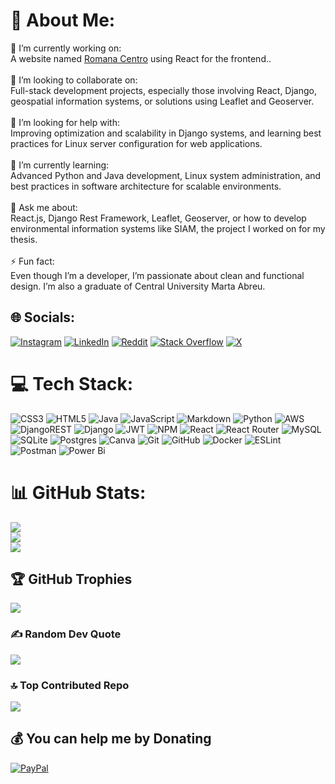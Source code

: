 # 💫 About Me:
🔭 I’m currently working on:<br>A website named [Romana Centro](https://romanacentro.com/) using React for the frontend..<br><br>
👯 I’m looking to collaborate on:<br>Full-stack development projects, especially those involving React, Django, geospatial information systems, or solutions using Leaflet and Geoserver.<br><br>
🤝 I’m looking for help with:<br>Improving optimization and scalability in Django systems, and learning best practices for Linux server configuration for web applications.<br><br>
🌱 I’m currently learning:<br>Advanced Python and Java development, Linux system administration, and best practices in software architecture for scalable environments.<br><br>💬 Ask me about:<br>React.js, Django Rest Framework, Leaflet, Geoserver, or how to develop environmental information systems like SIAM, the project I worked on for my thesis.<br><br>
⚡ Fun fact:<br>Even though I’m a developer, I’m passionate about clean and functional design. I’m also a graduate of Central University Marta Abreu.


## 🌐 Socials:
[![Instagram](https://img.shields.io/badge/Instagram-%23E4405F.svg?logo=Instagram&logoColor=white)](https://instagram.com/@aloma.alonso) [![LinkedIn](https://img.shields.io/badge/LinkedIn-%230077B5.svg?logo=linkedin&logoColor=white)](https://linkedin.com/in/andrés-darío-alomá-alonso-4aa318344) [![Reddit](https://img.shields.io/badge/Reddit-%23FF4500.svg?logo=Reddit&logoColor=white)](https://reddit.com/user/Daro45) [![Stack Overflow](https://img.shields.io/badge/-Stackoverflow-FE7A16?logo=stack-overflow&logoColor=white)](https://stackoverflow.com/users/23761831) [![X](https://img.shields.io/badge/X-black.svg?logo=X&logoColor=white)](https://x.com/@adaroaaa) 

# 💻 Tech Stack:
![CSS3](https://img.shields.io/badge/css3-%231572B6.svg?style=for-the-badge&logo=css3&logoColor=white) ![HTML5](https://img.shields.io/badge/html5-%23E34F26.svg?style=for-the-badge&logo=html5&logoColor=white) ![Java](https://img.shields.io/badge/java-%23ED8B00.svg?style=for-the-badge&logo=openjdk&logoColor=white) ![JavaScript](https://img.shields.io/badge/javascript-%23323330.svg?style=for-the-badge&logo=javascript&logoColor=%23F7DF1E) ![Markdown](https://img.shields.io/badge/markdown-%23000000.svg?style=for-the-badge&logo=markdown&logoColor=white) ![Python](https://img.shields.io/badge/python-3670A0?style=for-the-badge&logo=python&logoColor=ffdd54) ![AWS](https://img.shields.io/badge/AWS-%23FF9900.svg?style=for-the-badge&logo=amazon-aws&logoColor=white) ![DjangoREST](https://img.shields.io/badge/DJANGO-REST-ff1709?style=for-the-badge&logo=django&logoColor=white&color=ff1709&labelColor=gray) ![Django](https://img.shields.io/badge/django-%23092E20.svg?style=for-the-badge&logo=django&logoColor=white) ![JWT](https://img.shields.io/badge/JWT-black?style=for-the-badge&logo=JSON%20web%20tokens) ![NPM](https://img.shields.io/badge/NPM-%23CB3837.svg?style=for-the-badge&logo=npm&logoColor=white) ![React](https://img.shields.io/badge/react-%2320232a.svg?style=for-the-badge&logo=react&logoColor=%2361DAFB) ![React Router](https://img.shields.io/badge/React_Router-CA4245?style=for-the-badge&logo=react-router&logoColor=white) ![MySQL](https://img.shields.io/badge/mysql-4479A1.svg?style=for-the-badge&logo=mysql&logoColor=white) ![SQLite](https://img.shields.io/badge/sqlite-%2307405e.svg?style=for-the-badge&logo=sqlite&logoColor=white) ![Postgres](https://img.shields.io/badge/postgres-%23316192.svg?style=for-the-badge&logo=postgresql&logoColor=white) ![Canva](https://img.shields.io/badge/Canva-%2300C4CC.svg?style=for-the-badge&logo=Canva&logoColor=white) ![Git](https://img.shields.io/badge/git-%23F05033.svg?style=for-the-badge&logo=git&logoColor=white) ![GitHub](https://img.shields.io/badge/github-%23121011.svg?style=for-the-badge&logo=github&logoColor=white) ![Docker](https://img.shields.io/badge/docker-%230db7ed.svg?style=for-the-badge&logo=docker&logoColor=white) ![ESLint](https://img.shields.io/badge/ESLint-4B3263?style=for-the-badge&logo=eslint&logoColor=white) ![Postman](https://img.shields.io/badge/Postman-FF6C37?style=for-the-badge&logo=postman&logoColor=white) ![Power Bi](https://img.shields.io/badge/power_bi-F2C811?style=for-the-badge&logo=powerbi&logoColor=black)
# 📊 GitHub Stats:
![](https://github-readme-stats.vercel.app/api?username=Adaro45&theme=dark&hide_border=false&include_all_commits=false&count_private=false)<br/>
![](https://github-readme-streak-stats.herokuapp.com/?user=Adaro45&theme=dark&hide_border=false)<br/>
![](https://github-readme-stats.vercel.app/api/top-langs/?username=Adaro45&theme=dark&hide_border=false&include_all_commits=false&count_private=false&layout=compact)

## 🏆 GitHub Trophies
![](https://github-profile-trophy.vercel.app/?username=Adaro45&theme=ayu-mirage&no-frame=false&no-bg=true&margin-w=4)

### ✍️ Random Dev Quote
![](https://quotes-github-readme.vercel.app/api?type=vetical&theme=merko)

### 🔝 Top Contributed Repo
![](https://github-contributor-stats.vercel.app/api?username=Adaro45&limit=5&theme=ayu-mirage&combine_all_yearly_contributions=true)

  ## 💰 You can help me by Donating
  [![PayPal](https://img.shields.io/badge/PayPal-00457C?style=for-the-badge&logo=paypal&logoColor=white)](https://paypal.me/@ADaro45) 

  
<!-- Proudly created with GPRM ( https://gprm.itsvg.in ) -->
